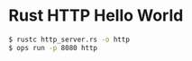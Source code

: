 Rust HTTP Hello World
====================

```sh
$ rustc http_server.rs -o http
$ ops run -p 8080 http
```
